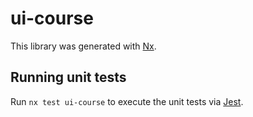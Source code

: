 # ui-course

This library was generated with [Nx](https://nx.dev).

## Running unit tests

Run `nx test ui-course` to execute the unit tests via [Jest](https://jestjs.io).
